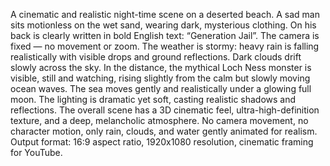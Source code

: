 A cinematic and realistic night-time scene on a deserted beach. A sad man sits motionless on the wet sand, wearing dark, mysterious clothing. On his back is clearly written in bold English text: “Generation Jail”. The camera is fixed — no movement or zoom. The weather is stormy: heavy rain is falling realistically with visible drops and ground reflections. Dark clouds drift slowly across the sky. In the distance, the mythical Loch Ness monster is visible, still and watching, rising slightly from the calm but slowly moving ocean waves. The sea moves gently and realistically under a glowing full moon. The lighting is dramatic yet soft, casting realistic shadows and reflections. The overall scene has a 3D cinematic feel, ultra-high-definition texture, and a deep, melancholic atmosphere. No camera movement, no character motion, only rain, clouds, and water gently animated for realism. Output format: 16:9 aspect ratio, 1920x1080 resolution, cinematic framing for YouTube.
